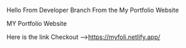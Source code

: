 
Hello From Developer Branch From the My Portfolio Website

MY Portfolio Website

Here is the link Checkout -->https://myfoli.netlify.app/
